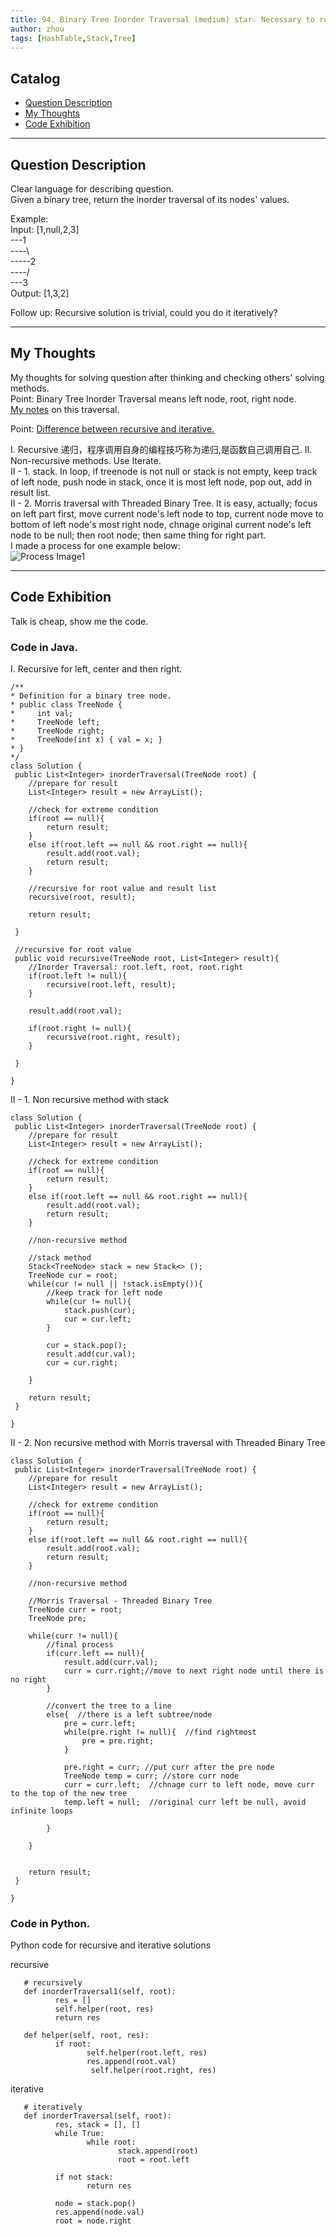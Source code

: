 ```yaml
---
title: 94. Binary Tree Inorder Traversal (medium) star☆ Necessary to read again for details about Morris Traversal with Threaded Binary Tree                      
author: zhou      
tags: [HashTable,Stack,Tree]          
---
```


       

## Catalog  
+ [Question Description](#partI)
+ [My Thoughts](#partII)
+ [Code Exhibition](#partIII)

----------------------------------

## Question Description
Clear language for describing question.    
Given a binary tree, return the inorder traversal of its nodes' values.     

Example:     
Input: [1,null,2,3]       
---1   
----\   
-----2  
----/   
---3   
Output: [1,3,2]     

Follow up: Recursive solution is trivial, could you do it iteratively?     



----------------------------------

## My Thoughts
My thoughts for solving question after thinking and checking others' solving methods.        
Point: Binary Tree Inorder Traversal means left node, root, right node.    
[My notes](https://github.com/zhou-1/zhou-1.github.io/blob/master/_posts/JavaThinking/tree/traversal.md) on this traversal.     

Point: [Difference between recursive and iterative.](https://github.com/zhou-1/zhou-1.github.io/blob/master/_posts/JavaThinking/iterative%20and%20recursive.md)     

I. Recursive 递归，程序调用自身的编程技巧称为递归,是函数自己调用自己. 
II. Non-recursive methods. Use Iterate.      
II - 1. stack. In loop, if treenode is not null or stack is not empty, keep track of left node, push node in stack, once it is most left node, pop out, add in result list.          
II - 2. Morris traversal with Threaded Binary Tree. It is easy, actually; focus on left part first, move current node's left node to top, current node move to bottom of left node's most right node, chnage original current node's left node to be null; then root node; then same thing for right part.      
I made a process for one example below:     
![Process Image1](img/img094.jpg )  


----------------------------------

## Code Exhibition
Talk is cheap, show me the code.    
### Code in Java.     
I. Recursive for left, center and then right.    

    /**
    * Definition for a binary tree node.
    * public class TreeNode {
    *     int val;
    *     TreeNode left;
    *     TreeNode right;
    *     TreeNode(int x) { val = x; }
    * }
    */
    class Solution {
     public List<Integer> inorderTraversal(TreeNode root) {
        //prepare for result
        List<Integer> result = new ArrayList();
        
        //check for extreme condition
        if(root == null){
            return result;
        }
        else if(root.left == null && root.right == null){
            result.add(root.val);
            return result;
        }
        
        //recursive for root value and result list
        recursive(root, result);
        
        return result;
        
     }
    
     //recursive for root value
     public void recursive(TreeNode root, List<Integer> result){
        //Inorder Traversal: root.left, root, root.right
        if(root.left != null){
            recursive(root.left, result);
        }
        
        result.add(root.val);
        
        if(root.right != null){
            recursive(root.right, result);
        }
        
     }
    
    }


II - 1. Non recursive method with stack

    class Solution {
     public List<Integer> inorderTraversal(TreeNode root) {
        //prepare for result
        List<Integer> result = new ArrayList();
        
        //check for extreme condition
        if(root == null){
            return result;
        }
        else if(root.left == null && root.right == null){
            result.add(root.val);
            return result;
        }
        
        //non-recursive method
        
        //stack method
        Stack<TreeNode> stack = new Stack<> ();
        TreeNode cur = root;
        while(cur != null || !stack.isEmpty()){
            //keep track for left node
            while(cur != null){
                stack.push(cur);
                cur = cur.left;
            }
            
            cur = stack.pop();
            result.add(cur.val);
            cur = cur.right;
            
        }
        
        return result;
     }
   
    }


II - 2. Non recursive method with Morris traversal with Threaded Binary Tree

    class Solution {
     public List<Integer> inorderTraversal(TreeNode root) {
        //prepare for result
        List<Integer> result = new ArrayList();
        
        //check for extreme condition
        if(root == null){
            return result;
        }
        else if(root.left == null && root.right == null){
            result.add(root.val);
            return result;
        }
        
        //non-recursive method
        
        //Morris Traversal - Threaded Binary Tree
        TreeNode curr = root;
        TreeNode pre;
        
        while(curr != null){
            //final process
            if(curr.left == null){
                result.add(curr.val);
                curr = curr.right;//move to next right node until there is no right
            }
            
            //convert the tree to a line
            else{  //there is a left subtree/node
                pre = curr.left;
                while(pre.right != null){  //find rightmost
                    pre = pre.right;
                }
                
                pre.right = curr; //put curr after the pre node
                TreeNode temp = curr; //store curr node
                curr = curr.left;  //chnage curr to left node, move curr to the top of the new tree
                temp.left = null;  //original curr left be null, avoid infinite loops
                
            }
            
        }
        
        
        return result;
     }
   
    }



### Code in Python.   
Python code for recursive and iterative solutions    

recursive      

       # recursively
       def inorderTraversal1(self, root):
              res = []
              self.helper(root, res)
              return res
    
       def helper(self, root, res):
              if root:
                     self.helper(root.left, res)
                     res.append(root.val)
                      self.helper(root.right, res)
       
iterative      

       # iteratively       
       def inorderTraversal(self, root):
              res, stack = [], []
              while True:
                     while root:
                            stack.append(root)
                            root = root.left
              
              if not stack:
                     return res
        
              node = stack.pop()
              res.append(node.val)
              root = node.right


